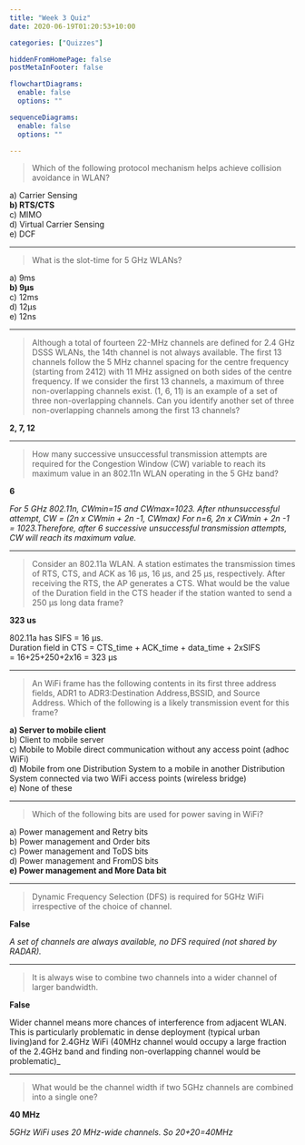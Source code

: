 ```yaml
---
title: "Week 3 Quiz"
date: 2020-06-19T01:20:53+10:00

categories: ["Quizzes"]

hiddenFromHomePage: false
postMetaInFooter: false

flowchartDiagrams:
  enable: false
  options: ""

sequenceDiagrams: 
  enable: false
  options: ""

---
```


> Which of the following protocol mechanism helps achieve collision avoidance in WLAN?

a) Carrier Sensing  
**b) RTS/CTS**  
c) MIMO  
d) Virtual Carrier Sensing  
e) DCF  

---

> What is the slot-time for 5 GHz WLANs?

a) 9ms  
**b) 9μs**  
c) 12ms  
d) 12μs  
e) 12ns  

---

> Although a total of fourteen 22-MHz channels are defined for 2.4 GHz DSSS WLANs, the 14th channel is not always available. The first 13 channels follow the 5 MHz channel spacing for the centre frequency (starting from 2412) with 11 MHz assigned on both sides of the centre frequency. If we consider the first 13 channels, a maximum of three non-overlapping channels exist. (1, 6, 11) is an example of a set of three non-overlapping channels. Can you identify another set of three non-overlapping channels among the first 13 channels?

**2, 7, 12**

---

> How many successive unsuccessful transmission attempts are required for the Congestion Window (CW) variable to reach its maximum value in an 802.11n WLAN operating in the 5 GHz band?

**6**

_For 5 GHz 802.11n, CWmin=15 and CWmax=1023. After nthunsuccessful attempt, CW = (2n x CWmin + 2n -1, CWmax) For n=6, 2n x CWmin + 2n -1 = 1023.Therefore, after 6 successive unsuccessful transmission attempts, CW will reach its maximum value._

---

> Consider an 802.11a WLAN. A station estimates the transmission times of RTS, CTS, and ACK as 16 μs, 16 μs, and 25 μs, respectively. After receiving the RTS, the AP generates a CTS. What would be the value of the Duration field in the CTS header if the station wanted to send a 250 μs long data frame?

**323 us**

802.11a has SIFS = 16 μs.  
Duration field in CTS = CTS_time + ACK_time + data_time + 2xSIFS  
= 16+25+250+2x16 = 323 μs

---

> An WiFi frame has the following contents in its first three address fields, ADR1 to ADR3:Destination Address,BSSID, and Source Address. Which of the following is a likely transmission event for this frame?

**a) Server to mobile client**  
b) Client to mobile server  
c) Mobile to Mobile direct communication without any access point (adhoc WiFi)  
d) Mobile from one Distribution System to a mobile in another Distribution System connected via two WiFi access points (wireless bridge)  
e) None of these  

---

> Which of the following bits are used for power saving in WiFi?

a) Power management and Retry bits  
b) Power management and Order bits  
c) Power management and ToDS bits  
d) Power management and FromDS bits  
**e) Power management and More Data bit**  

---

> Dynamic Frequency Selection (DFS) is required for 5GHz WiFi irrespective of the choice of channel.

**False**

_A set of channels are always available, no DFS required (not shared by RADAR)._

---

> It is always wise to combine two channels into a wider channel of larger bandwidth.

**False**

Wider channel means more chances of interference from adjacent WLAN. This is particularly problematic in dense deployment (typical urban living)and for 2.4GHz WiFi (40MHz channel would occupy a large fraction of the 2.4GHz band and finding non-overlapping channel would be problematic)_

---

> What would be the channel width if two 5GHz channels are combined into a single one?

**40 MHz**

_5GHz WiFi uses 20 MHz-wide channels. So 20+20=40MHz_